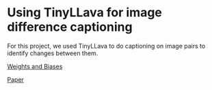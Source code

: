 # Using TinyLLava for image difference captioning
For this project, we used TinyLLava to do captioning on image pairs to identify changes between them.

[Weights and Biases](https://wandb.ai/nekomi2/TinyLlava/table?nw=nwusernekomi2)

[Paper](docs/report.pdf)
